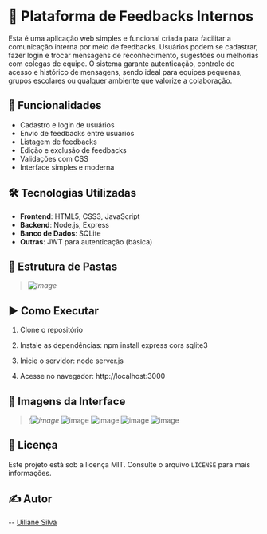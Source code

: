 # 💬 Plataforma de Feedbacks Internos

Esta é uma aplicação web simples e funcional criada para facilitar a comunicação interna por meio de feedbacks. Usuários podem se cadastrar, fazer login e trocar mensagens de reconhecimento, sugestões ou melhorias com colegas de equipe. O sistema garante autenticação, controle de acesso e histórico de mensagens, sendo ideal para equipes pequenas, grupos escolares ou qualquer ambiente que valorize a colaboração.

## 🚀 Funcionalidades

- Cadastro e login de usuários
- Envio de feedbacks entre usuários
- Listagem de feedbacks
- Edição e exclusão de feedbacks
- Validações com CSS
- Interface simples e moderna

## 🛠️ Tecnologias Utilizadas

- **Frontend**: HTML5, CSS3, JavaScript
- **Backend**: Node.js, Express
- **Banco de Dados**: SQLite
- **Outras**: JWT para autenticação (básica)

## 📂 Estrutura de Pastas
> *![image](https://github.com/user-attachments/assets/1d810318-09b3-40fd-80e4-8bcb2d2b2fec)*


## ▶️ Como Executar

1. Clone o repositório

2. Instale as dependências: npm install express cors sqlite3

3. Inicie o servidor: node server.js

4. Acesse no navegador: http://localhost:3000

## 📸 Imagens da Interface

> *(![image](https://github.com/user-attachments/assets/e5d1ac84-ccc3-4f4b-907e-ebd18fa24122)*
> ![image](https://github.com/user-attachments/assets/bc9d913c-21a3-441e-b43e-2fb1fa3596e3)
> ![image](https://github.com/user-attachments/assets/4009a3c3-56f0-4cbc-bbe6-cbb9de13f4f4)
>![image](https://github.com/user-attachments/assets/666a00bf-230d-4fe1-b285-d99919e4ddfd)
>![image](https://github.com/user-attachments/assets/27b67638-5f51-4912-823c-4b0bf4a2867a)

>

## 📘 Licença

Este projeto está sob a licença MIT. Consulte o arquivo `LICENSE` para mais informações.

## ✍️ Autor

-- [Uiliane Silva](https://github.com/Uilwsp)





